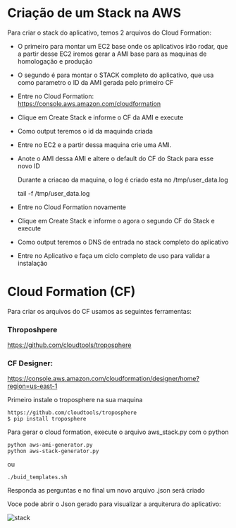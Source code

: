 # Criação de um Stack na AWS

Para criar o stack do aplicativo, temos 2 arquivos do Cloud Formation:

- O primeiro para montar um EC2 base onde os aplicativos irão rodar, que a partir desse EC2
iremos gerar a AMI base para as maquinas de homologação e produção

- O segundo é para montar o STACK completo do aplicativo, que usa como
parametro o ID da AMI gerada pelo primeiro CF


- Entre no Cloud Formation: https://console.aws.amazon.com/cloudformation
- Clique em Create Stack e informe o CF da AMI e execute
- Como output teremos o id da maquinda criada
- Entre no EC2 e a partir dessa maquina crie uma AMI.
- Anote o AMI dessa AMI e altere o default do CF do Stack para esse novo ID


   Durante a criacao da maquina, o log é criado esta no /tmp/user_data.log
   
    tail -f /tmp/user_data.log



- Entre no Cloud Formation novamente
- Clique em Create Stack e informe o agora o segundo CF do Stack e execute
- Como output teremos o DNS de entrada no stack completo do aplicativo
- Entre no Aplicativo e faça um ciclo completo de uso para validar a instalação




# Cloud Formation (CF)

Para criar os arquivos do CF usamos as seguintes ferramentas:

### Throposhpere
https://github.com/cloudtools/troposphere

### CF Designer:
https://console.aws.amazon.com/cloudformation/designer/home?region=us-east-1

Primeiro instale o troposphere na sua maquina

    https://github.com/cloudtools/troposphere
    $ pip install troposphere


Para gerar o cloud formation, execute o arquivo aws_stack.py com o python

    python aws-ami-generator.py
    python aws-stack-generator.py
    
ou
    
    ./buid_templates.sh
    
Responda as perguntas e no final um novo arquivo .json será criado

Voce pode abrir o Json gerado para visualizar a arquiterura do aplicativo:

![stack](app-cf-designer.png)

